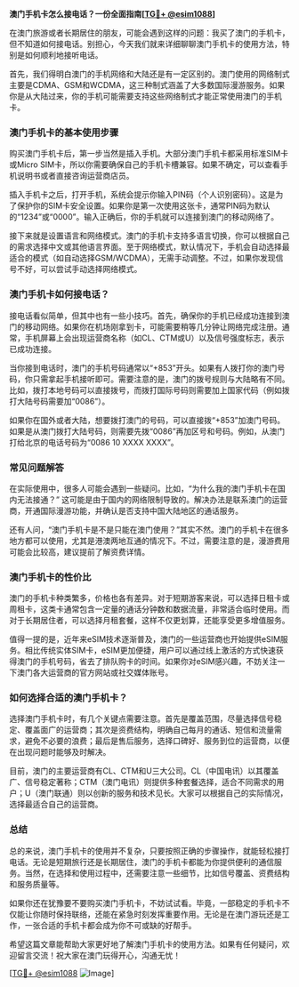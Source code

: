 **澳门手机卡怎么接电话？一份全面指南[[TG💪+ @esim1088](https://t.me/s/esim1088)]**

在澳门旅游或者长期居住的朋友，可能会遇到这样的问题：我买了澳门的手机卡，但不知道如何接电话。别担心，今天我们就来详细聊聊澳门手机卡的使用方法，特别是如何顺利地接听电话。

首先，我们得明白澳门的手机网络和大陆还是有一定区别的。澳门使用的网络制式主要是CDMA、GSM和WCDMA，这三种制式涵盖了大多数国际漫游服务。如果你是从大陆过来，你的手机可能需要支持这些网络制式才能正常使用澳门的手机卡。

### **澳门手机卡的基本使用步骤**

购买澳门手机卡后，第一步当然是插入手机。大部分澳门手机卡都采用标准SIM卡或Micro SIM卡，所以你需要确保自己的手机卡槽兼容。如果不确定，可以查看手机说明书或者直接咨询运营商店员。

插入手机卡之后，打开手机，系统会提示你输入PIN码（个人识别密码）。这是为了保护你的SIM卡安全设置。如果你是第一次使用这张卡，通常PIN码为默认的“1234”或“0000”。输入正确后，你的手机就可以连接到澳门的移动网络了。

接下来就是设置语言和网络模式。澳门的手机卡支持多语言切换，你可以根据自己的需求选择中文或其他语言界面。至于网络模式，默认情况下，手机会自动选择最适合的模式（如自动选择GSM/WCDMA），无需手动调整。不过，如果你发现信号不好，可以尝试手动选择网络模式。

### **澳门手机卡如何接电话？**

接电话看似简单，但其中也有一些小技巧。首先，确保你的手机已经成功连接到澳门的移动网络。如果你在机场刚拿到卡，可能需要稍等几分钟让网络完成注册。通常，手机屏幕上会出现运营商名称（如CL、CTM或U）以及信号强度标志，表示已成功连接。

当你接到电话时，澳门的手机号码通常以“+853”开头。如果有人拨打你的澳门号码，你只需拿起手机接听即可。需要注意的是，澳门的拨号规则与大陆略有不同。比如，拨打本地号码可以直接拨号，而拨打国际号码则需要加上国家代码（例如拨打大陆号码需要加“0086”）。

如果你在国外或者大陆，想要拨打澳门的号码，可以直接拨“+853”加澳门号码。如果是从澳门拨打大陆号码，则需要先拨“0086”再加区号和号码。例如，从澳门打给北京的电话号码为“0086 10 XXXX XXXX”。

### **常见问题解答**

在实际使用中，很多人可能会遇到一些疑问。比如，“为什么我的澳门手机卡在国内无法接通？” 这可能是由于国内的网络限制导致的。解决办法是联系澳门的运营商，开通国际漫游功能，并确认是否支持中国大陆地区的通话服务。

还有人问，“澳门手机卡是不是只能在澳门使用？”其实不然。澳门的手机卡在很多地方都可以使用，尤其是港澳两地互通的情况下。不过，需要注意的是，漫游费用可能会比较高，建议提前了解资费详情。

### **澳门手机卡的性价比**

澳门的手机卡种类繁多，价格也各有差异。对于短期游客来说，可以选择日租卡或周租卡，这类卡通常包含一定量的通话分钟数和数据流量，非常适合临时使用。而对于长期居住者，可以选择月租套餐，这样不仅更划算，还能享受更多增值服务。

值得一提的是，近年来eSIM技术逐渐普及，澳门的一些运营商也开始提供eSIM服务。相比传统实体SIM卡，eSIM更加便捷，用户可以通过线上激活的方式快速获得澳门的手机号码，省去了排队购卡的时间。如果你对eSIM感兴趣，不妨关注一下澳门各大运营商的官方网站或社交媒体账号。

### **如何选择合适的澳门手机卡？**

选择澳门手机卡时，有几个关键点需要注意。首先是覆盖范围，尽量选择信号稳定、覆盖面广的运营商；其次是资费结构，明确自己每月的通话、短信和流量需求，避免不必要的浪费；最后是售后服务，选择口碑好、服务到位的运营商，以便在出现问题时能够及时解决。

目前，澳门的主要运营商有CL、CTM和U三大公司。CL（中国电讯）以其覆盖广、信号稳定著称；CTM（澳门电讯）则提供多种套餐选择，适合不同需求的用户；U（澳门联通）则以创新的服务和技术见长。大家可以根据自己的实际情况，选择最适合自己的运营商。

### **总结**

总的来说，澳门手机卡的使用并不复杂，只要按照正确的步骤操作，就能轻松接打电话。无论是短期旅行还是长期居住，澳门的手机卡都能为你提供便利的通信服务。当然，在选择和使用过程中，还需要注意一些细节，比如信号覆盖、资费结构和服务质量等。

如果你还在犹豫要不要购买澳门手机卡，不妨试试看。毕竟，一部稳定的手机卡不仅能让你随时保持联络，还能在紧急时刻发挥重要作用。无论是在澳门游玩还是工作，一张合适的手机卡都会成为你不可或缺的好帮手。

希望这篇文章能帮助大家更好地了解澳门手机卡的使用方法。如果有任何疑问，欢迎留言交流！祝大家在澳门玩得开心，沟通无忧！

[[TG💪+ @esim1088](https://t.me/s/esim1088) ![Image](https://i.postimg.cc/4NQfJmqS/Snipaste-2025-05-13-00-14-12.png)]